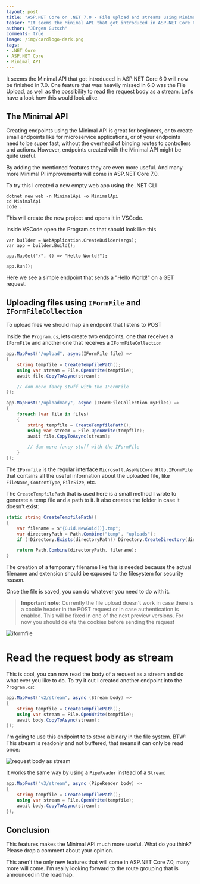 ```yaml
---
layout: post
title: "ASP.​NET Core on .NET 7.0 - File upload and streams using Minimal API"
teaser: "It seems the Minimal API that got introduced in ASP.NET Core 6.0 will now be finished in 7.0. One feature that was heavily missed in 6.0 was the File Upload, as well as the possibility to read the request body as a stream. Let's have a look how this would look alike. "
author: "Jürgen Gutsch"
comments: true
image: /img/cardlogo-dark.png
tags: 
- .NET Core
- ASP.NET Core
- Minimal API
---
```


It seems the Minimal API that got introduced in ASP.NET Core 6.0 will now be finished in 7.0. One feature that was heavily missed in 6.0 was the File Upload, as well as the possibility to read the request body as a stream. Let's have a look how this would look alike. 

## The Minimal API

Creating endpoints using the Minimal API is great for beginners, or to create small endpoints like for microservice applications, or of your endpoints need to be super fast, without the overhead of binding routes to controllers and actions. However, endpoints created with the Minimal API might be quite useful. 

By adding the mentioned features they are even more useful. And many more Minimal PI improvements will come in ASP.NET Core 7.0.

 To try this I created a new empty web app using the .NET CLI

```shell
dotnet new web -n MinimalApi -o MinimalApi
cd MinimalApi
code .
```

This will create the new project and opens it in VSCode.

Inside VSCode open the Program.cs that should look like this

```Csharp
var builder = WebApplication.CreateBuilder(args);
var app = builder.Build();

app.MapGet("/", () => "Hello World!");

app.Run();
```

Here we see a simple endpoint that sends a "Hello World!" on a GET request.

## Uploading files using `IFormFile` and `IFormFileCollection`

To upload files we should map an endpoint that listens to POST

Inside the `Program.cs`, lets create two endpoints, one that receives a `IFormFile` and another one that receives a `IFormFileCollection`

```csharp
app.MapPost("/upload", async(IFormFile file) =>
{
    string tempfile = CreateTempfilePath();
    using var stream = File.OpenWrite(tempfile);
    await file.CopyToAsync(stream);

    // dom more fancy stuff with the IFormFile
});

app.MapPost("/uploadmany", async (IFormFileCollection myFiles) => 
{
    foreach (var file in files)
    {
        string tempfile = CreateTempfilePath();
        using var stream = File.OpenWrite(tempfile);
        await file.CopyToAsync(stream);

        // dom more fancy stuff with the IFormFile
    }
});
```

The `IFormfile` is the regular interface `Microsoft.AspNetCore.Http.IFormFile` that contains all the useful information about the uploaded file, like `FileName`, `ContentType`, `FileSize`, etc.

The `CreateTempfilePath` that is used here is a small method I wrote to generate a temp file and a path to it. It also creates the folder in case it doesn't exist:

```csharp
static string CreateTempfilePath()
{
    var filename = $"{Guid.NewGuid()}.tmp";
    var directoryPath = Path.Combine("temp", "uploads");
    if (!Directory.Exists(directoryPath)) Directory.CreateDirectory(directoryPath);

    return Path.Combine(directoryPath, filename);
}
```

The creation of a temporary filename like this is needed because the actual filename and extension should be exposed to the filesystem for security reason.

Once the file is saved, you can do whatever you need to do with it. 

> **Important note:**
> Currently the file upload doesn't work in case there is a cookie header in the POST request or in case authentication is enabled. This will be fixed in one of the next preview versions. For now you should delete the cookies before sending the request

![iformfile]({{site.baseurl}}/img/aspnetcore7/iformfile.png)

# Read the request body as stream

This is cool, you can now read the body of a request as a stream and do what ever you like to do. To try it out I created another endpoint into the `Program.cs`:

```csharp
app.MapPost("v2/stream", async (Stream body) =>
{
    string tempfile = CreateTempfilePath();
    using var stream = File.OpenWrite(tempfile);
    await body.CopyToAsync(stream);
});
```

I'm going to use this endpoint to to store a binary in the file system. BTW: This stream is readonly and not buffered, that means it can only be read once:

![request body as stream]({{site.baseurl}}/img/aspnetcore7/stream.png)

It works the same way by using a `PipeReader` instead of a `Stream`:

```csharp
app.MapPost("v3/stream", async (PipeReader body) =>
{
    string tempfile = CreateTempfilePath();
    using var stream = File.OpenWrite(tempfile);
    await body.CopyToAsync(stream);
});
```

## Conclusion

This features makes the Minimal API much more useful. What do you think? Please drop a comment about your opinion.

This aren't the only new features that will come in ASP.NET Core 7.0, many more will come. I'm really looking forward to the route grouping that is announced in the roadmap. 
